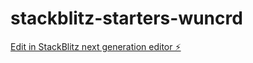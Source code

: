 # stackblitz-starters-wuncrd

[Edit in StackBlitz next generation editor ⚡️](https://stackblitz.com/~/github.com/sxba-04/stackblitz-starters-wuncrd)